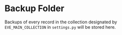 # Backup Folder

Backups of every record in the collection designated by
`EVE_MAIN_COLLECTION` in `settings.py` will be stored here.
